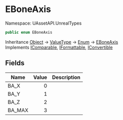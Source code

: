 # EBoneAxis

Namespace: UAssetAPI.UnrealTypes

```csharp
public enum EBoneAxis
```

Inheritance [Object](https://docs.microsoft.com/en-us/dotnet/api/system.object) → [ValueType](https://docs.microsoft.com/en-us/dotnet/api/system.valuetype) → [Enum](https://docs.microsoft.com/en-us/dotnet/api/system.enum) → [EBoneAxis](./uassetapi.unrealtypes.eboneaxis.md)<br>
Implements [IComparable](https://docs.microsoft.com/en-us/dotnet/api/system.icomparable), [IFormattable](https://docs.microsoft.com/en-us/dotnet/api/system.iformattable), [IConvertible](https://docs.microsoft.com/en-us/dotnet/api/system.iconvertible)

## Fields

| Name | Value | Description |
| --- | --: | --- |
| BA_X | 0 |  |
| BA_Y | 1 |  |
| BA_Z | 2 |  |
| BA_MAX | 3 |  |
